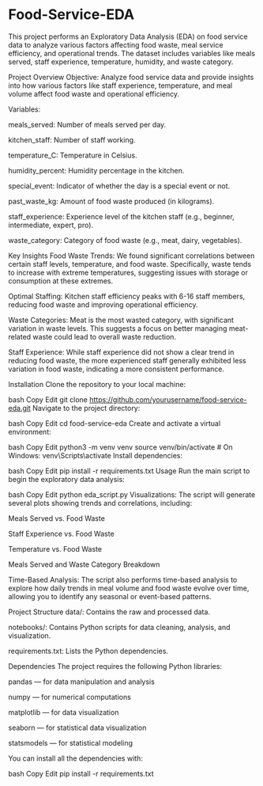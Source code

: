 # Food-Service-EDA

This project performs an Exploratory Data Analysis (EDA) on food service data to analyze various factors affecting food waste, meal service efficiency, and operational trends. The dataset includes variables like meals served, staff experience, temperature, humidity, and waste category.

Project Overview
Objective: Analyze food service data and provide insights into how various factors like staff experience, temperature, and meal volume affect food waste and operational efficiency.

Variables:

meals_served: Number of meals served per day.

kitchen_staff: Number of staff working.

temperature_C: Temperature in Celsius.

humidity_percent: Humidity percentage in the kitchen.

special_event: Indicator of whether the day is a special event or not.

past_waste_kg: Amount of food waste produced (in kilograms).

staff_experience: Experience level of the kitchen staff (e.g., beginner, intermediate, expert, pro).

waste_category: Category of food waste (e.g., meat, dairy, vegetables).

Key Insights
Food Waste Trends: We found significant correlations between certain staff levels, temperature, and food waste. Specifically, waste tends to increase with extreme temperatures, suggesting issues with storage or consumption at these extremes.

Optimal Staffing: Kitchen staff efficiency peaks with 6-16 staff members, reducing food waste and improving operational efficiency.

Waste Categories: Meat is the most wasted category, with significant variation in waste levels. This suggests a focus on better managing meat-related waste could lead to overall waste reduction.

Staff Experience: While staff experience did not show a clear trend in reducing food waste, the more experienced staff generally exhibited less variation in food waste, indicating a more consistent performance.

Installation
Clone the repository to your local machine:

bash
Copy
Edit
git clone https://github.com/yourusername/food-service-eda.git
Navigate to the project directory:

bash
Copy
Edit
cd food-service-eda
Create and activate a virtual environment:

bash
Copy
Edit
python3 -m venv venv
source venv/bin/activate  # On Windows: venv\Scripts\activate
Install dependencies:

bash
Copy
Edit
pip install -r requirements.txt
Usage
Run the main script to begin the exploratory data analysis:

bash
Copy
Edit
python eda_script.py
Visualizations: The script will generate several plots showing trends and correlations, including:

Meals Served vs. Food Waste

Staff Experience vs. Food Waste

Temperature vs. Food Waste

Meals Served and Waste Category Breakdown

Time-Based Analysis: The script also performs time-based analysis to explore how daily trends in meal volume and food waste evolve over time, allowing you to identify any seasonal or event-based patterns.

Project Structure
data/: Contains the raw and processed data.

notebooks/: Contains Python scripts for data cleaning, analysis, and visualization.

requirements.txt: Lists the Python dependencies.


Dependencies
The project requires the following Python libraries:

pandas — for data manipulation and analysis

numpy — for numerical computations

matplotlib — for data visualization

seaborn — for statistical data visualization

statsmodels — for statistical modeling

You can install all the dependencies with:

bash
Copy
Edit
pip install -r requirements.txt
